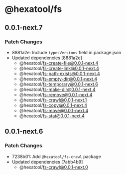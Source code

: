 # @hexatool/fs

## 0.0.1-next.7

### Patch Changes

- 8881a2e: Include `typesVersions` field in package.json
- Updated dependencies [8881a2e]
  - @hexatool/fs-create-file@0.0.1-next.4
  - @hexatool/fs-create-link@0.0.1-next.4
  - @hexatool/fs-path-exists@0.0.1-next.4
  - @hexatool/fs-empty-dir@0.0.1-next.4
  - @hexatool/fs-temporary@0.0.1-next.6
  - @hexatool/fs-make-dir@0.0.1-next.4
  - @hexatool/fs-remove@0.0.1-next.4
  - @hexatool/fs-crawl@0.0.1-next.1
  - @hexatool/fs-copy@0.0.1-next.4
  - @hexatool/fs-move@0.0.1-next.4
  - @hexatool/fs-stat@0.0.1-next.4

## 0.0.1-next.6

### Patch Changes

- 7238b01: Add `@hexatool/fs-crawl` package
- Updated dependencies [7abb4b9]
  - @hexatool/fs-crawl@0.0.1-next.0
